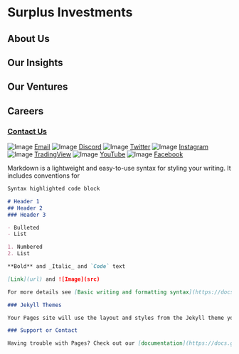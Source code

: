 # Surplus Investments

## About Us
## Our Insights
## Our Ventures
## Careers
### [Contact Us](https://surplus.investments/contacts/)
![Image](src)
[Email](url)
![Image](src)
[Discord](https://discord.gg/G8cnc9nVuc)
![Image](src)
[Twitter](https://twitter.com/surplusinvest) 
![Image](src)
[Instagram](https://www.instagram.com/surplusinvestments/) 
![Image](src)
[TradingView](url) 
![Image](src)
[YouTube](https://www.youtube.com/channel/UCwqRwTKwieJxXN-ZSDZ1EAw/featured)
![Image](src)
[Facebook](url)

Markdown is a lightweight and easy-to-use syntax for styling your writing. It includes conventions for

```markdown
Syntax highlighted code block

# Header 1
## Header 2
### Header 3

- Bulleted
- List

1. Numbered
2. List

**Bold** and _Italic_ and `Code` text

[Link](url) and ![Image](src)

For more details see [Basic writing and formatting syntax](https://docs.github.com/en/github/writing-on-github/getting-started-with-writing-and-formatting-on-github/basic-writing-and-formatting-syntax).

### Jekyll Themes

Your Pages site will use the layout and styles from the Jekyll theme you have selected in your [repository settings](https://github.com/surplusinvestments/surplusinvestments.github.io/settings/pages). The name of this theme is saved in the Jekyll `_config.yml` configuration file.

### Support or Contact

Having trouble with Pages? Check out our [documentation](https://docs.github.com/categories/github-pages-basics/) or [contact support](https://support.github.com/contact) and we’ll help you sort it out.
